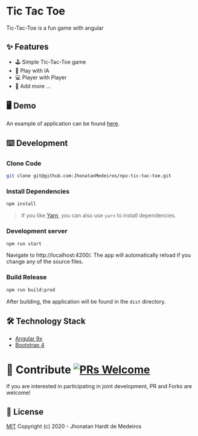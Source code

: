 # Tic Tac Toe

Tic-Tac-Toe is a fun game with angular

## ✨ Features

- 🕹 Simple Tic-Tac-Toe game
- 🤖 Play with IA
- 💻 Player with Player
- 🎏 Add more ...


## 🖥 Demo
An example of application can be found [here]().

## ⌨️ Development

### Clone Code

```bash
git clone git@github.com:JhonatanMedeiros/npx-tic-tac-toe.git
```

### Install Dependencies

```bash
npm install
```
> If you like [Yarn](https://yarnpkg.com/), you can also use `yarn` to install dependencies.


### Development server

```bash
npm run start
```
Navigate to http://localhost:4200/. The app will automatically reload if you change any of the source files.


### Build Release

```bash
npm run build:prod
```

After building, the application will be found in the `dist` directory.

## 🛠 Technology Stack

- [Angular 9x](https://angular.io/)
- [Bootstrap 4](https://getbootstrap.com/)


# 🤝 Contribute [![PRs Welcome](https://img.shields.io/badge/PRs-welcome-brightgreen.svg?style=flat)](http://makeapullrequest.com)

If you are interested in participating in joint development, PR and Forks are welcome!

## 📜 License

[MIT](LICENSE.md) Copyright (c) 2020 - Jhonatan Hardt de Medeiros
